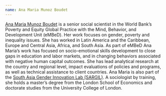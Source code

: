 ```yaml
---
name: Ana Maria Munoz Boudet
---
```

[Ana Maria Munoz Boudet](https://www.worldbank.org/en/about/people/a/ana-maria-munoz-boudet) is a senior social scientist in the World Bank’s Poverty and Equity Global Practice with the Mind, Behavior, and Development Unit (eMBeD). Her work focuses on gender, poverty and inequality issues. She has worked in Latin America and the Caribbean, Europe and Central Asia, Africa, and South Asia. As part of eMBeD Ana Maria’s work has focused on socio-emotional skills development to close gaps in education and labor markets, and in changing behaviors associated with negative human capital outcomes. She has lead analytical research at the country and regional level, impact evaluations of policies and programs, as well as technical assistance to client countries. Ana Maria is also part of the [South Asia Gender Innovation Lab (SARGIL)](https://www.worldbank.org/en/programs/world-bank-south-asia-region-gender-innovation-lab). A sociologist by training, she holds a master’s degree from the London School of Economics and doctorate studies from the University College of London.